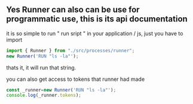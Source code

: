 ## Yes Runner can also  can be use for programmatic use, this is its api documentation
it is so simple to run " run sript " in your application / js,
just you have to import 
```javascript
import { Runner } from "./src/processes/runner";
new Runner('RUN "ls -la"');
```
thats it, it will run that string.

you can also get access to tokens that runner had made

``` javascript
const _runner=new Runner('RUN "ls -la"');
console.log(_runner.tokens);
```
